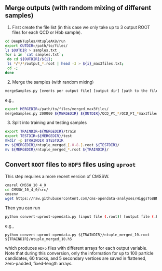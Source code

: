 ## Merge outputs (with random mixing of different samples)

1. First create the file list (in this case we only take up to 3 output ROOT files for each QCD or Hbb sample).

```bash
cd DeepNTuples/NtupleAK8/run
export OUTDIR=/path/to/files/
ls $OUTDIR > samples.txt
for i in `cat samples.txt`; 
 do cd ${OUTDIR}/${i}; 
 ls */*/*/output_*.root | head -3 > ${i}_max3files.txt;
 cd -; 
done
```

2. Merge the samples (with random mixing)

```bash
mergeSamples.py [events per output file] [output dir] [path to the filelist produced in step 1]
```
e.g.,
```bash
export MERGEDIR=/path/to/files/merged_max3files/
mergeSamples.py 200000 ${MERGEDIR} ${OUTDIR}/QCD_Pt_*/QCD_Pt_*max3files.txt ${OUTDIR}/Bulk*/Bulk*max3files.txt
```

3. Split into training and testing samples

```bash
export TRAINDIR=${MERGEDIR}/train
export TESTDIR=${MERGEDIR}/test
mkdir -p $TRAINDIR $TESTDIR
mv ${MERGEDIR}/ntuple_merged_[.0-8.].root ${TESTDIR}/
mv ${MERGEDIR}/ntuple_merged_*.root ${TRAINDIR}/
```

## Convert `ROOT` files to `HDF5` files using `uproot`

This step requires a more recent version of CMSSW.

```bash
cmsrel CMSSW_10_4_0
cd CMSSW_10_4_0/src/
cmsenv
wget https://raw.githubusercontent.com/cms-opendata-analyses/HiggsToBBNtupleProducerToo/opendata_80X/NtupleAK8/scripts/convert-uproot-opendata.py
```

Then you can run
```bash
python convert-uproot-opendata.py [input file (.root)] [output file (.h5)]
```
e.g.,
```
python convert-uproot-opendata.py ${TRAINDIR}/ntuple_merged_10.root ${TRAINDIR}/ntuple_merged_10.h5
```
which produces `HDF5` files with different arrays for each output variable. Note that during this conversion, only the information for up to 100 particle candidates, 60 tracks, and 5 secondary vertices are saved in flattened, zero-padded, fixed-length arrays.
